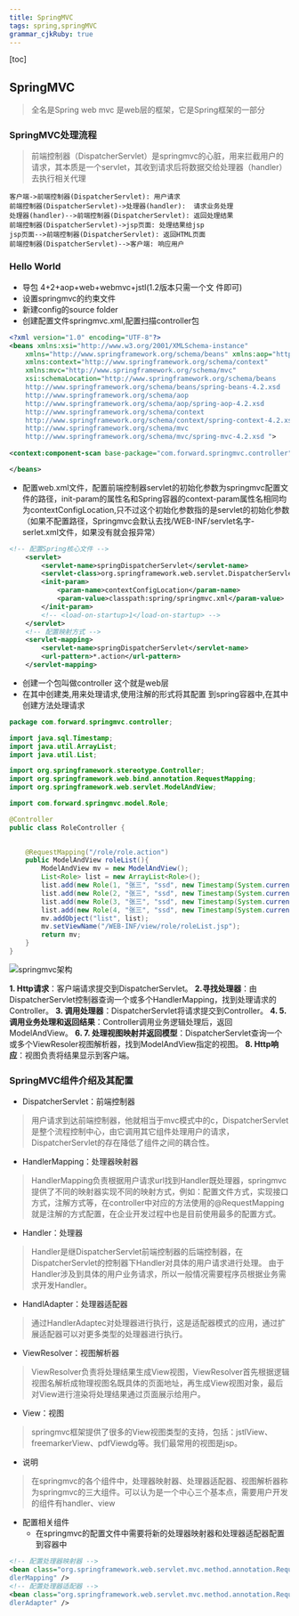 ```yaml
---
title: SpringMVC
tags: spring,springMVC
grammar_cjkRuby: true
---
```

[toc]
## SpringMVC

> 全名是Spring web mvc 是web层的框架，它是Spring框架的一部分

### SpringMVC处理流程

> 前端控制器（DispatcherServlet）是springmvc的心脏，用来拦截用户的请求，其本质是一个servlet，其收到请求后将数据交给处理器（handler）去执行相关代理

``` sequence
客户端->前端控制器(DispatcherServlet): 用户请求
前端控制器(DispatcherServlet)->处理器(handler):  请求业务处理
处理器(handler)-->前端控制器(DispatcherServlet): 返回处理结果
前端控制器(DispatcherServlet)->jsp页面: 处理结果给jsp
jsp页面-->前端控制器(DispatcherServlet): 返回HTML页面
前端控制器(DispatcherServlet)-->客户端: 响应用户
```
### Hello World

 - 导包 4+2+aop+web+webmvc+jstl(1.2版本只需一个文
件即可)
 - 设置springmvc的约束文件
 - 新建config的source folder
 - 创建配置文件springmvc.xml,配置扫描controller包

``` xml
<?xml version="1.0" encoding="UTF-8"?>
<beans xmlns:xsi="http://www.w3.org/2001/XMLSchema-instance"
	xmlns="http://www.springframework.org/schema/beans" xmlns:aop="http://www.springframework.org/schema/aop"
	xmlns:context="http://www.springframework.org/schema/context"
	xmlns:mvc="http://www.springframework.org/schema/mvc"
	xsi:schemaLocation="http://www.springframework.org/schema/beans 
	http://www.springframework.org/schema/beans/spring-beans-4.2.xsd 
	http://www.springframework.org/schema/aop 
	http://www.springframework.org/schema/aop/spring-aop-4.2.xsd 
	http://www.springframework.org/schema/context 
	http://www.springframework.org/schema/context/spring-context-4.2.xsd 
	http://www.springframework.org/schema/mvc 
	http://www.springframework.org/schema/mvc/spring-mvc-4.2.xsd ">
	
<context:component-scan base-package="com.forward.springmvc.controller"></context:component-scan>

</beans>
```
- 配置web.xml文件，配置前端控制器servlet的初始化参数为springmvc配置文件的路径，init-param的属性名和Spring容器的context-param属性名相同均为contextConfigLocation,只不过这个初始化参数指的是servlet的初始化参数（如果不配置路径，Springmvc会默认去找/WEB-INF/servlet名字-serlet.xml文件，如果没有就会报异常）

``` xml
<!-- 配置Spring核心文件 -->
	<servlet>
		<servlet-name>springDispatcherServlet</servlet-name>
		<servlet-class>org.springframework.web.servlet.DispatcherServlet</servlet-class>
		<init-param>
			<param-name>contextConfigLocation</param-name>
			<param-value>classpath:spring/springmvc.xml</param-value>
		</init-param>
		<!-- <load-on-startup>1</load-on-startup> -->
	</servlet>
	<!-- 配置映射方式 -->
	<servlet-mapping>
		<servlet-name>springDispatcherServlet</servlet-name>
		<url-pattern>*.action</url-pattern>
	</servlet-mapping>
```

 - 创建一个包叫做controller 这个就是web层
 - 在其中创建类,用来处理请求,使用注解的形式将其配置
到spring容器中,在其中创建方法处理请求

``` java
package com.forward.springmvc.controller;

import java.sql.Timestamp;
import java.util.ArrayList;
import java.util.List;

import org.springframework.stereotype.Controller;
import org.springframework.web.bind.annotation.RequestMapping;
import org.springframework.web.servlet.ModelAndView;

import com.forward.springmvc.model.Role;

@Controller
public class RoleController {
	

	@RequestMapping("/role/role.action")
	public ModelAndView roleList(){
		ModelAndView mv = new ModelAndView();
		List<Role> list = new ArrayList<Role>();
		list.add(new Role(1, "张三", "ssd", new Timestamp(System.currentTimeMillis())));
		list.add(new Role(2, "张三", "ssd", new Timestamp(System.currentTimeMillis())));
		list.add(new Role(3, "张三", "ssd", new Timestamp(System.currentTimeMillis())));
		list.add(new Role(4, "张三", "ssd", new Timestamp(System.currentTimeMillis())));
		mv.addObject("list", list);
		mv.setViewName("/WEB-INF/view/role/roleList.jsp");
		return mv;
	}
}
```
![springmvc架构][1]

**1. Http请求**：客户端请求提交到DispatcherServlet。
**2.寻找处理器**：由DispatcherServlet控制器查询一个或多个HandlerMapping，找到处理请求的Controller。
**3. 调用处理器**：DispatcherServlet将请求提交到Controller。
**4. 5. 调用业务处理和返回结果**：Controller调用业务逻辑处理后，返回ModelAndView。
**6. 7. 处理视图映射并返回模型**：DispatcherServlet查询一个或多个ViewResoler视图解析器，找到ModelAndView指定的视图。
**8. Http响应**：视图负责将结果显示到客户端。

### SpringMVC组件介绍及其配置

 - DispatcherServlet：前端控制器
 
> 用户请求到达前端控制器，他就相当于mvc模式中的c，DispatcherServlet是整个流程控制中心，由它调用其它组件处理用户的请求，DispatcherServlet的存在降低了组件之间的耦合性。

 - HandlerMapping：处理器映射器

> HandlerMapping负责根据用户请求url找到Handler既处理器，springmvc提供了不同的映射器实现不同的映射方式，例如：配置文件方式，实现接口方式，注解方式等，在controller中对应的方法使用的@RequestMapping就是注解的方式配置，在企业开发过程中也是目前使用最多的配置方式。

 - Handler：处理器

> Handler是继DispatcherServlet前端控制器的后端控制器，在DispatcherServlet的控制器下Handler对具体的用户请求进行处理。
> 由于Handler涉及到具体的用户业务请求，所以一般情况需要程序员根据业务需求开发Handler。

 - HandlAdapter：处理器适配器

> 通过HandlerAdaptec对处理器进行执行，这是适配器模式的应用，通过扩展适配器可以对更多类型的处理器进行执行。

 - ViewResolver：视图解析器

> ViewResolver负责将处理结果生成View视图，ViewResolver首先根据逻辑视图名解析成物理视图名既具体的页面地址，再生成View视图对象，最后对View进行渲染将处理结果通过页面展示给用户。

 - View：视图

> springmvc框架提供了很多的View视图类型的支持，包括：jstlView、freemarkerView、pdfViewdg等。我们最常用的视图是jsp。

 - 说明

> 在springmvc的各个组件中，处理器映射器、处理器适配器、视图解析器称为springmvc的三大组件。可以认为是一个中心三个基本点，需要用户开发的组件有handler、view

 - 配置相关组件
	 - 在springmvc的配置文件中需要将新的处理器映射器和处理器适配器配置到容器中
	 
``` xml
<!-- 配置处理器映射器 -->
<bean class="org.springframework.web.servlet.mvc.method.annotation.RequestMappingHan
dlerMapping" />
<!-- 配置处理器适配器 -->
<bean class="org.springframework.web.servlet.mvc.method.annotation.RequestMappingHan
dlerAdapter" />
```


  [1]: https://www.github.com/StepForwards/my-notes/raw/master/SpringMVC/images/1502720640381.jpg